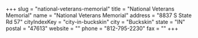 +++
slug = "national-veterans-memorial"
title = "National Veterans Memorial"
name = "National Veterans Memorial"
address = "8837 S State Rd 57"
cityIndexKey = "city-in-buckskin"
city = "Buckskin"
state = "IN"
postal = "47613"
website = ""
phone = "812-795-2230"
fax = ""
+++
